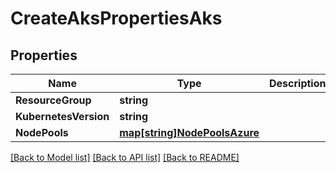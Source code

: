 # CreateAksPropertiesAks

## Properties
Name | Type | Description | Notes
------------ | ------------- | ------------- | -------------
**ResourceGroup** | **string** |  | 
**KubernetesVersion** | **string** |  | 
**NodePools** | [**map[string]NodePoolsAzure**](NodePoolsAzure.md) |  | 

[[Back to Model list]](../README.md#documentation-for-models) [[Back to API list]](../README.md#documentation-for-api-endpoints) [[Back to README]](../README.md)


